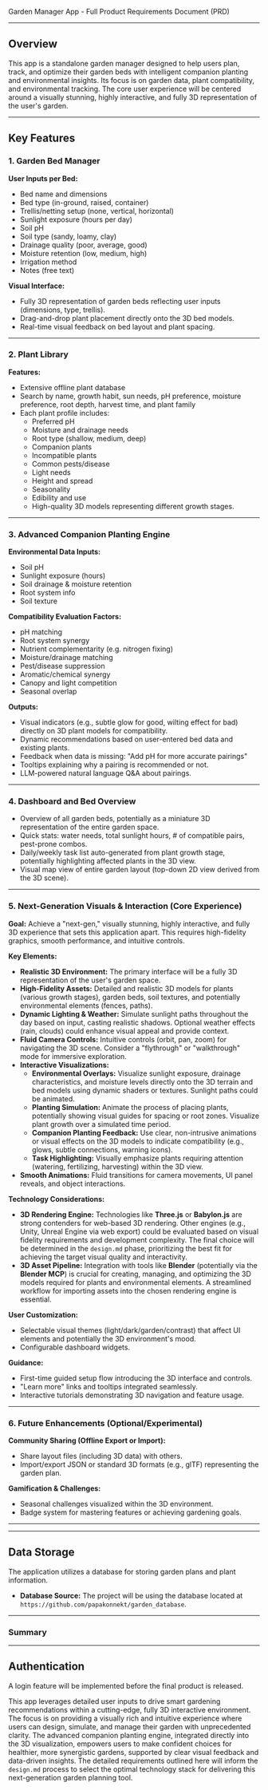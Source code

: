 Garden Manager App - Full Product Requirements Document (PRD)



---



## Overview



This app is a standalone garden manager designed to help users plan, track, and optimize their garden beds with intelligent companion planting and environmental insights. Its focus is on garden data, plant compatibility, and environmental tracking. The core user experience will be centered around a visually stunning, highly interactive, and fully 3D representation of the user's garden.



---



## Key Features



### 1. Garden Bed Manager



**User Inputs per Bed:**

- Bed name and dimensions
- Bed type (in-ground, raised, container)
- Trellis/netting setup (none, vertical, horizontal)
- Sunlight exposure (hours per day)
- Soil pH
- Soil type (sandy, loamy, clay)
- Drainage quality (poor, average, good)
- Moisture retention (low, medium, high)
- Irrigation method
- Notes (free text)



**Visual Interface:**

- Fully 3D representation of garden beds reflecting user inputs (dimensions, type, trellis).
- Drag-and-drop plant placement directly onto the 3D bed models.
- Real-time visual feedback on bed layout and plant spacing.



---



### 2. Plant Library



**Features:**

- Extensive offline plant database
- Search by name, growth habit, sun needs, pH preference, moisture preference, root depth, harvest time, and plant family
- Each plant profile includes:
  - Preferred pH
  - Moisture and drainage needs
  - Root type (shallow, medium, deep)
  - Companion plants
  - Incompatible plants
  - Common pests/disease
  - Light needs
  - Height and spread
  - Seasonality
  - Edibility and use
  - High-quality 3D models representing different growth stages.



---



### 3. Advanced Companion Planting Engine



**Environmental Data Inputs:**

- Soil pH
- Sunlight exposure (hours)
- Soil drainage & moisture retention
- Root system info
- Soil texture



**Compatibility Evaluation Factors:**

- pH matching
- Root system synergy
- Nutrient complementarity (e.g. nitrogen fixing)
- Moisture/drainage matching
- Pest/disease suppression
- Aromatic/chemical synergy
- Canopy and light competition
- Seasonal overlap



**Outputs:**

- Visual indicators (e.g., subtle glow for good, wilting effect for bad) directly on 3D plant models for compatibility.
- Dynamic recommendations based on user-entered bed data and existing plants.
- Feedback when data is missing: "Add pH for more accurate pairings"
- Tooltips explaining why a pairing is recommended or not.
- LLM-powered natural language Q&A about pairings.



---



### 4. Dashboard and Bed Overview



- Overview of all garden beds, potentially as a miniature 3D representation of the entire garden space.
- Quick stats: water needs, total sunlight hours, # of compatible pairs, pest-prone combos.
- Daily/weekly task list auto-generated from plant growth stage, potentially highlighting affected plants in the 3D view.
- Visual map view of entire garden layout (top-down 2D view derived from the 3D scene).



---



### 5. Next-Generation Visuals & Interaction (Core Experience)



**Goal:** Achieve a "next-gen," visually stunning, highly interactive, and fully 3D experience that sets this application apart. This requires high-fidelity graphics, smooth performance, and intuitive controls.



**Key Elements:**

-   **Realistic 3D Environment:** The primary interface will be a fully 3D representation of the user's garden space.
-   **High-Fidelity Assets:** Detailed and realistic 3D models for plants (various growth stages), garden beds, soil textures, and potentially environmental elements (fences, paths).
-   **Dynamic Lighting & Weather:** Simulate sunlight paths throughout the day based on input, casting realistic shadows. Optional weather effects (rain, clouds) could enhance visual appeal and provide context.
-   **Fluid Camera Controls:** Intuitive controls (orbit, pan, zoom) for navigating the 3D scene. Consider a "flythrough" or "walkthrough" mode for immersive exploration.
-   **Interactive Visualizations:**
    *   **Environmental Overlays:** Visualize sunlight exposure, drainage characteristics, and moisture levels directly onto the 3D terrain and bed models using dynamic shaders or textures. Sunlight paths could be animated.
    *   **Planting Simulation:** Animate the process of placing plants, potentially showing visual guides for spacing or root zones. Visualize plant growth over a simulated time period.
    *   **Companion Planting Feedback:** Use clear, non-intrusive animations or visual effects on the 3D models to indicate compatibility (e.g., glows, subtle connections, warning icons).
    *   **Task Highlighting:** Visually emphasize plants requiring attention (watering, fertilizing, harvesting) within the 3D view.
-   **Smooth Animations:** Fluid transitions for camera movements, UI panel reveals, and object interactions.



**Technology Considerations:**

-   **3D Rendering Engine:** Technologies like **Three.js** or **Babylon.js** are strong contenders for web-based 3D rendering. Other engines (e.g., Unity, Unreal Engine via web export) could be evaluated based on visual fidelity requirements and development complexity. The final choice will be determined in the `design.md` phase, prioritizing the best fit for achieving the target visual quality and interactivity.
-   **3D Asset Pipeline:** Integration with tools like **Blender** (potentially via the **Blender MCP**) is crucial for creating, managing, and optimizing the 3D models required for plants and environmental elements. A streamlined workflow for importing assets into the chosen rendering engine is essential.



**User Customization:**

- Selectable visual themes (light/dark/garden/contrast) that affect UI elements and potentially the 3D environment's mood.
- Configurable dashboard widgets.



**Guidance:**

- First-time guided setup flow introducing the 3D interface and controls.
- "Learn more" links and tooltips integrated seamlessly.
- Interactive tutorials demonstrating 3D navigation and feature usage.



---



### 6. Future Enhancements (Optional/Experimental)



**Community Sharing (Offline Export or Import):**

- Share layout files (including 3D data) with others.
- Import/export JSON or standard 3D formats (e.g., glTF) representing the garden plan.



**Gamification & Challenges:**

- Seasonal challenges visualized within the 3D environment.
- Badge system for mastering features or achieving gardening goals.



---
---



## Data Storage


The application utilizes a database for storing garden plans and plant information.

- **Database Source:** The project will be using the database located at `https://github.com/papakonnekt/garden_database`.

---



### Summary


---



## Authentication


A login feature will be implemented before the final product is released.

This app leverages detailed user inputs to drive smart gardening recommendations within a cutting-edge, fully 3D interactive environment. The focus is on providing a visually rich and intuitive experience where users can design, simulate, and manage their garden with unprecedented clarity. The advanced companion planting engine, integrated directly into the 3D visualization, empowers users to make confident choices for healthier, more synergistic gardens, supported by clear visual feedback and data-driven insights. The detailed requirements outlined here will inform the `design.md` process to select the optimal technology stack for delivering this next-generation garden planning tool.
